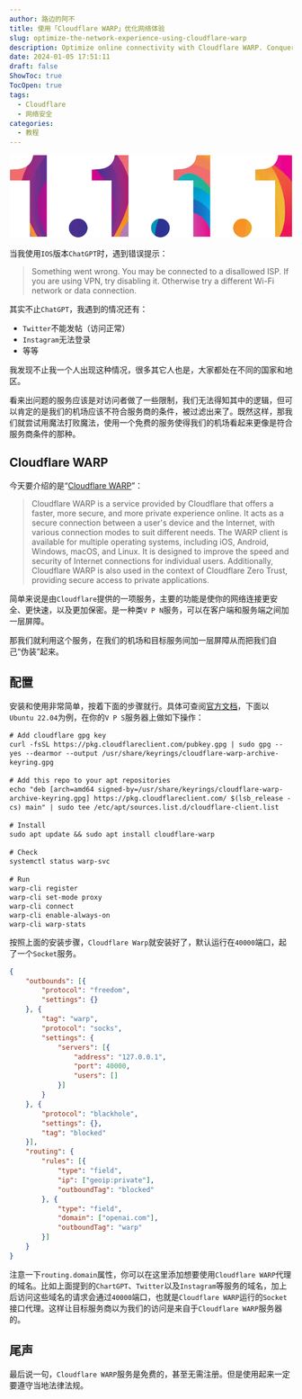 ```yaml
---
author: 路边的阿不
title: 使用「Cloudflare WARP」优化网络体验
slug: optimize-the-network-experience-using-cloudflare-warp
description: Optimize online connectivity with Cloudflare WARP. Conquer ISP restrictions to enhance your network experience on platforms like ChatGPT, Twitter, Instagram, etc.
date: 2024-01-05 17:51:11
draft: false
ShowToc: true
TocOpen: true
tags:
  - Cloudflare
  - 网络安全
categories:
  - 教程
---
```

![Cloudflare WARP](imgs/posts/2024-01-05-optimize-the-network-experience-using-cloudflare-warp/%E4%B8%8B%E8%BD%BD.webp)

当我使用`IOS`版本`ChatGPT`时，遇到错误提示：

> Something went wrong. You may be connected to a disallowed ISP. If you are using VPN, try disabling it. Otherwise try a different Wi-Fi network or data connection.

其实不止`ChatGPT`，我遇到的情况还有：
- `Twitter`不能发帖（访问正常）
- `Instagram`无法登录
- 等等

我发现不止我一个人出现这种情况，很多其它人也是，大家都处在不同的国家和地区。

看来出问题的服务应该是对访问者做了一些限制，我们无法得知其中的逻辑，但可以肯定的是我们的机场应该不符合服务商的条件，被过滤出来了。既然这样，那我们就尝试用魔法打败魔法，使用一个免费的服务使得我们的机场看起来更像是符合服务商条件的那种。

## Cloudflare WARP

今天要介绍的是“[Cloudflare WARP](https://cloudflarewarp.com/)”：

> Cloudflare WARP is a service provided by Cloudflare that offers a faster, more secure, and more private experience online. It acts as a secure connection between a user's device and the Internet, with various connection modes to suit different needs. The WARP client is available for multiple operating systems, including iOS, Android, Windows, macOS, and Linux. It is designed to improve the speed and security of Internet connections for individual users. Additionally, Cloudflare WARP is also used in the context of Cloudflare Zero Trust, providing secure access to private applications.

简单来说是由`Cloudflare`提供的一项服务，主要的功能是使你的网络连接更安全、更快速，以及更加保密。是一种类` V P N `服务，可以在客户端和服务端之间加一层屏障。

那我们就利用这个服务，在我们的机场和目标服务间加一层屏障从而把我们自己“伪装”起来。

## 配置

安装和使用非常简单，按着下面的步骤就行。具体可查阅[官方文档](https://developers.cloudflare.com/warp-client/get-started/linux/)，下面以`Ubuntu 22.04`为例，在你的` V P S `服务器上做如下操作：

```shell
# Add cloudflare gpg key
curl -fsSL https://pkg.cloudflareclient.com/pubkey.gpg | sudo gpg --yes --dearmor --output /usr/share/keyrings/cloudflare-warp-archive-keyring.gpg

# Add this repo to your apt repositories
echo "deb [arch=amd64 signed-by=/usr/share/keyrings/cloudflare-warp-archive-keyring.gpg] https://pkg.cloudflareclient.com/ $(lsb_release -cs) main" | sudo tee /etc/apt/sources.list.d/cloudflare-client.list

# Install
sudo apt update && sudo apt install cloudflare-warp

# Check
systemctl status warp-svc

# Run
warp-cli register
warp-cli set-mode proxy
warp-cli connect
warp-cli enable-always-on
warp-cli warp-stats
```

按照上面的安装步骤，`Cloudflare Warp`就安装好了，默认运行在`40000`端口，起了一个`Socket`服务。

```json
{
    "outbounds": [{
        "protocol": "freedom",
        "settings": {}
    }, {
        "tag": "warp",
        "protocol": "socks",
        "settings": {
            "servers": [{
                "address": "127.0.0.1",
                "port": 40000,
                "users": []
            }]
        }
    }, {
        "protocol": "blackhole",
        "settings": {},
        "tag": "blocked"
    }],
    "routing": {
        "rules": [{
            "type": "field",
            "ip": ["geoip:private"],
            "outboundTag": "blocked"
        }, {
            "type": "field",
            "domain": ["openai.com"],
            "outboundTag": "warp"
        }]
    }
}
```

注意一下`routing.domain`属性，你可以在这里添加想要使用`Cloudflare WARP`代理的域名。比如上面提到的`ChartGPT`、`Twitter`以及`Instagram`等服务的域名，加上后访问这些域名的请求会通过`40000`端口，也就是`Cloudflare WARP`运行的`Socket`接口代理。这样让目标服务商以为我们的访问是来自于`Cloudflare WARP`服务器的。

## 尾声

最后说一句，`Cloudflare WARP`服务是免费的，甚至无需注册。但是使用起来一定要遵守当地法律法规。